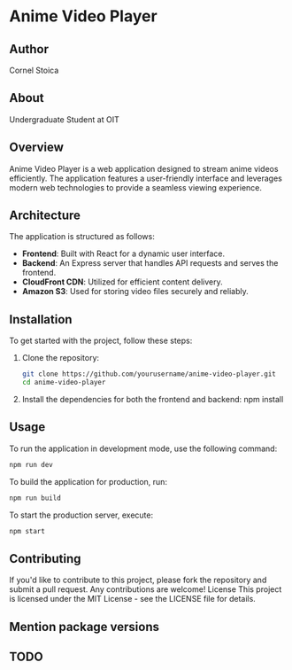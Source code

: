 # Anime Video Player

## Author

Cornel Stoica

## About

Undergraduate Student at OIT

## Overview

Anime Video Player is a web application designed to stream anime videos efficiently. The application features a user-friendly interface and leverages modern web technologies to provide a seamless viewing experience.

## Architecture

The application is structured as follows:

-   **Frontend**: Built with React for a dynamic user interface.
-   **Backend**: An Express server that handles API requests and serves the frontend.
-   **CloudFront CDN**: Utilized for efficient content delivery.
-   **Amazon S3**: Used for storing video files securely and reliably.

## Installation

To get started with the project, follow these steps:

1. Clone the repository:
    ```bash
    git clone https://github.com/yourusername/anime-video-player.git
    cd anime-video-player
    ```
2. Install the dependencies for both the frontend and backend:
   npm install

## Usage

To run the application in development mode, use the following command:

```bash
npm run dev
```

To build the application for production, run:

```bash
npm run build
```

To start the production server, execute:

```bash
npm start
```

## Contributing

If you'd like to contribute to this project, please fork the repository and submit a pull request. Any contributions are welcome!
License
This project is licensed under the MIT License - see the LICENSE file for details.

## Mention package versions

## TODO
